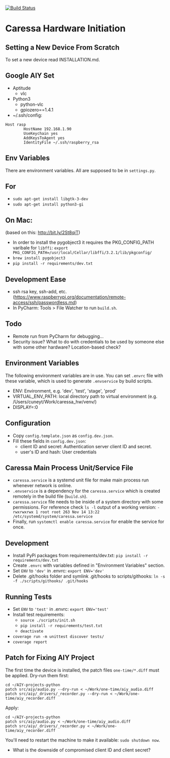 [![Build Status](https://semaphoreci.com/api/v1/projects/90506832-0913-4cc8-8125-f32b1aacade5/2521956/badge.svg)](https://semaphoreci.com/caressa/caressa-hw)


# Caressa Hardware Initiation

## Setting a New Device From Scratch

To set a new device read INSTALLATION.md. 

## Google AIY Set

* Aptitude
    * vlc
* Python3
    * python-vlc
    * gpiozero==1.4.1
* ~/.ssh/config:
```
Host rasp
        HostName 192.168.1.90
        UseKeychain yes
        AddKeysToAgent yes
        IdentityFile ~/.ssh/raspberry_rsa
```

## Env Variables

There are environment variables. All are supposed to be in `settings.py`.

## For 

* `sudo apt-get install libgtk-3-dev`
* `sudo apt-get install python3-gi`

## On Mac:

(based on this: http://bit.ly/2St8qiT)
* In order to install the pygobject3 it requires the PKG_CONFIG_PATH varibale for `libffi`: 
`export PKG_CONFIG_PATH=/usr/local/Cellar/libffi/3.2.1/lib/pkgconfig/`
* `brew install pygobject3`
* `pip install -r requirements/dev.txt`

## Development Ease

* ssh rsa key, ssh-add, etc. (https://www.raspberrypi.org/documentation/remote-access/ssh/passwordless.md)
* In PyCharm: Tools > File Watcher to run `build.sh`.

## Todo

* Remote run from PyCharm for debugging...
* Security issue? What to do with credentials to be used by someone else with some other hardware? Location-based 
check? 

## Environment Variables

The following environment variables are in use. You can set `.envrc` file with these variable, which is used to 
generate `.envservice` by build scripts.

* ENV: Environment, e.g. 'dev', 'test', 'stage', 'prod'
* VIRTUAL_ENV_PATH: local directory path to virtual environment (e.g. /Users/cuneyt/Work/caressa_hw/venv/)
* DISPLAY=:0

## Configuration

* Copy `config.template.json` as `config.dev.json`.
* Fill these fields in `config.dev.json`:
    * client ID and secret: Authentication server client ID and secret.
    * user's ID and hash: User credentials

## Caressa Main Process Unit/Service File

* `caressa.service` is a systemd unit file for make main process run whenever network is online.
* `.envservice` is a dependency for the `caressa.service` which is created remotely in the build file (`build.sh`).
* `caressa.service` file needs to be inside of a system directory with some permissions. 
For reference check `ls -l` output of a working version: 
`-rwxrwxrwx 1 root root 263 Nov 14 13:22 /etc/systemd/system/caressa.service` 
* Finally, run `systemctl enable caressa.service` for enable the service for once.

## Development

* Install PyPi packages from requirements/dev.txt: `pip install -r requirements/dev.txt`
* Create `.envrc` with variables defined in "Environment Variables" section.
* Set `ENV` to `'dev'` in .envrc: `export ENV='dev'`
* Delete .git/hooks folder and symlink .git/hooks to scripts/githooks: `ln -s -f ./scripts/githooks/ .git/hooks`

## Running Tests

* Set `ENV` to `'test'` in .envrc: `export ENV='test'` 
* Install test requirements: 
    * `source ./scripts/init.sh`
    * `pip install -r requirements/test.txt`
    * `deactivate`
* `coverage run -m unittest discover tests/`
* `coverage report`

## Patch for Fixing AIY Project

The first time the device is installed, the patch files `one-time/*.diff` must be applied. Dry-run them first:

```
cd ~/AIY-projects-python
patch src/aiy/audio.py --dry-run < ~/Work/one-time/aiy_audio.diff
patch src/aiy/_drivers/_recorder.py --dry-run < ~/Work/one-time/aiy_recorder.diff
``` 

Apply:

```
cd ~/AIY-projects-python
patch src/aiy/audio.py < ~/Work/one-time/aiy_audio.diff
patch src/aiy/_drivers/_recorder.py < ~/Work/one-time/aiy_recorder.diff
```

You'll need to restart the machine to make it available: `sudo shutdown now`.

* What is the downside of compromised client ID and client secret?